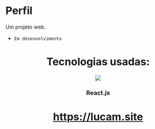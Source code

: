# Perfil
Um projeto web. <br>
- `Em desenvolvimento`
<div align="center">

# Tecnologias usadas:

<img src="https://readme-components.vercel.app/api?component=logo&logo=React&text=false&animation=spin&textfill=bface6&"/>
<h3 align="center"><strong>React.js</strong></h3>

#  https://lucam.site
</div>
